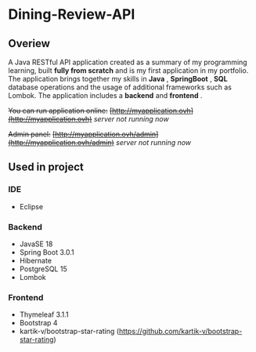 # Dining-Review-API
## Overiew

A Java RESTful API application created as a summary of my programming learning, built **fully from scratch** and is my first application in my portfolio. The application brings together my skills in **Java** , **SpringBoot** , **SQL**  database operations and the usage of additional frameworks such as Lombok. The application includes a **backend**  and **frontend** .

~~You can run application online:~~ ~~[http://myapplication.ovh](http://myapplication.ovh)~~ *server not running now*

~~Admin panel:~~					~~[http://myapplication.ovh/admin](http://myapplication.ovh/admin)~~ *server not running now*

## Used in project


### IDE

*   Eclipse

### Backend

*   JavaSE 18
*   Spring Boot 3.0.1
*	Hibernate
*	PostgreSQL 15
*   Lombok

### Frontend

*   Thymeleaf 3.1.1
*   Bootstrap 4
*   kartik-v/bootstrap-star-rating (https://github.com/kartik-v/bootstrap-star-rating)


